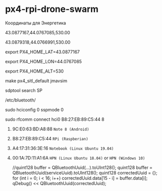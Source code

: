 # px4-rpi-drone-swarm

Координаты для Энергетика

43.0877167,44.0767085,530.00

43.0879318,44.0766991,530.00

export PX4_HOME_LAT=43.0877167

export PX4_HOME_LON=44.0767085

export PX4_HOME_ALT=530

make px4_sitl_default jmavsim


sdptool search SP

/etc/bluetooth/

sudo hciconfig 0 sspmode 0

sudo rfcomm connect hci0 B8:27:EB:89:C5:44 8

1. 9C:E0:63:BD:A8:88 `Note 8 (Android)`

2. B8:27:EB:89:C5:44 `RPi (Raspberian)`

3. A4:17:31:36:3E:16 `Notebook (Linux Ubuntu 19.04)`

4. 00:1A:7D:11:A1:6A  `HPN (Linux Ubuntu 18.04)` or `HPN (Windows 10)`



    //quint128 buffer = QBluetoothUuid(...).toUInt128();
    quint128 buffer = QBluetoothUuid(serviceUuid).toUInt128();
    quint128 correctedUuid = {};
    for (int i = 0; i < 16; i++)
        correctedUuid.data[15 - i] = buffer.data[i];
    qDebug() << QBluetoothUuid(correctedUuid);
